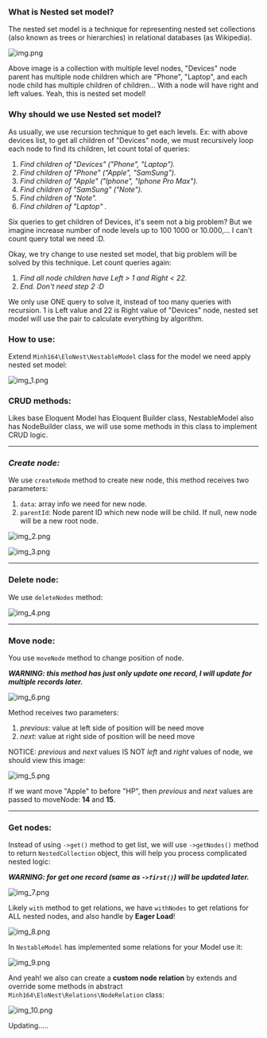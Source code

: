 ### **What is Nested set model?**

The nested set model is a technique for representing nested set collections (also known as trees or hierarchies) in relational databases (as Wikipedia).

![img.png](images/img.png)

Above image is a collection with multiple level nodes, "Devices" node parent has multiple node children which are "Phone", "Laptop", and each node child has multiple children of children... With a node will have right and left values. Yeah, this is nested set model!


### **Why should we use Nested set model?**

As usually, we use recursion technique to get each levels. Ex: with above devices list, to get all children of "Devices" node, we must recursively loop each node to find its children, let count total of queries:
1. _Find children of "Devices" ("Phone", "Laptop")._
2. _Find children of "Phone" ("Apple", "SamSung")._
3. _Find children of "Apple" ("Iphone", "Iphone Pro Max")._
4. _Find children of "SamSung" ("Note")._
5. _Find children of "Note"._
6. _Find children of "Laptop" ._

Six queries to get children of Devices, it's seem not a big problem? But we imagine increase number of node levels up to 100 1000 or 10.000,... I can't count query total we need :D.

Okay, we try change to use nested set model, that big problem will be solved by this technique. Let count queries again:
1. _Find all node children have Left > 1 and Right < 22._
2. _End. Don't need step 2 :D_

We only use ONE query to solve it, instead of too many queries with recursion. 1 is Left value and 22 is Right value of "Devices" node, nested set model will use the pair to calculate everything by algorithm.

### **How to use:**

Extend `Minh164\EloNest\NestableModel` class for the model we need apply nested set model:

![img_1.png](images/img_1.png)


### **CRUD methods:**

Likes base Eloquent Model has Eloquent Builder class, NestableModel also has NodeBuilder class, we will use some methods in this class to implement CRUD logic.

---
### _Create node:_

We use `createNode` method to create new node, this method receives two parameters:
1. `data`: array info we need for new node.
2. `parentId`: Node parent ID which new node will be child. If null, new node will be a new root node.

![img_2.png](images/img_2.png)

![img_3.png](images/img_3.png)

---
### **Delete node:**

We use `deleteNodes` method:

![img_4.png](images/img_4.png)

---
### **Move node:**

You use `moveNode` method to change position of node.

_**WARNING: this method has just only update one record, I will update for multiple records later.**_

![img_6.png](images/img_6.png)

Method receives two parameters:
1. _previous_: value at left side of position will be need move
2. _next_: value at right side of position will be need move

NOTICE: _previous_ and _next_ values IS NOT _left_ and _right_ values of node, we should view this image:

![img_5.png](images/img_5.png)

If we want move "Apple" to before "HP", then _previous_ and _next_ values are passed to moveNode: **14** and **15**.

---
### **Get nodes:**

Instead of using `->get()` method to get list, we will use `->getNodes()` method to return `NestedCollection` object, this will help you process complicated nested logic:

_**WARNING: for get one record (same as `->first()`) will be updated later.**_

![img_7.png](images/img_7.png)

Likely `with` method to get relations, we have `withNodes` to get relations for ALL nested nodes, and also handle by **Eager Load**!

![img_8.png](images/img_8.png)

In `NestableModel` has implemented some relations for your Model use it:

![img_9.png](images/img_9.png)

And yeah! we also can create a **custom node relation** by extends and override some methods in abstract `Minh164\EloNest\Relations\NodeRelation` class:

![img_10.png](images/img_10.png)

Updating.....








